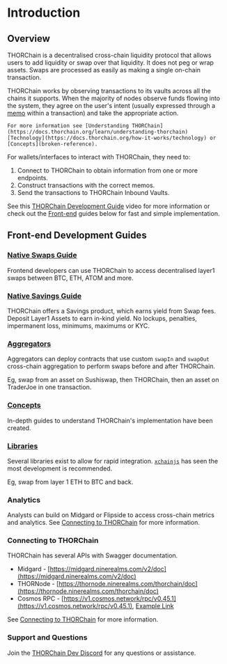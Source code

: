 # Introduction

## Overview

THORChain is a decentralised cross-chain liquidity protocol that allows users to add liquidity or swap over that liquidity. It does not peg or wrap assets. Swaps are processed as easily as making a single on-chain transaction.

THORChain works by observing transactions to its vaults across all the chains it supports. When the majority of nodes observe funds flowing into the system, they agree on the user's intent (usually expressed through a [memo](concepts/memos.md) within a transaction) and take the appropriate action.

```admonish info
For more information see [Understanding THORChain](https://docs.thorchain.org/learn/understanding-thorchain) [Technology](https://docs.thorchain.org/how-it-works/technology) or [Concepts](broken-reference).
```

For wallets/interfaces to interact with THORChain, they need to:

1. Connect to THORChain to obtain information from one or more endpoints.
2. Construct transactions with the correct memos.
3. Send the transactions to THORChain Inbound Vaults.

See this [THORChain Development Guide](https://youtu.be/Qowrasst2UQ) video for more information or check out the [Front-end](./#front-end-development-guides) guides below for fast and simple implementation.

## Front-end Development Guides

### [Native Swaps Guide](swap-guide/quickstart-guide.md)

Frontend developers can use THORChain to access decentralised layer1 swaps between BTC, ETH, ATOM and more.

### [Native Savings Guide](saving-guide/quickstart-guide.md)

THORChain offers a Savings product, which earns yield from Swap fees. Deposit Layer1 Assets to earn in-kind yield. No lockups, penalties, impermanent loss, minimums, maximums or KYC.

### [Aggregators](aggregators/aggregator-overview.md)

Aggregators can deploy contracts that use custom `swapIn` and `swapOut` cross-chain aggregation to perform swaps before and after THORChain.

Eg, swap from an asset on Sushiswap, then THORChain, then an asset on TraderJoe in one transaction.

### [Concepts](concepts/connecting-to-thorchain.md)

In-depth guides to understand THORChain's implementation have been created.

### [Libraries](concepts/code-libraries.md)

Several libraries exist to allow for rapid integration. [`xchainjs`](https://docs.xchainjs.org/overview/) has seen the most development is recommended.

Eg, swap from layer 1 ETH to BTC and back.

### Analytics

Analysts can build on Midgard or Flipside to access cross-chain metrics and analytics. See [Connecting to THORChain](concepts/connecting-to-thorchain.md "mention") for more information.

### Connecting to THORChain

THORChain has several APIs with Swagger documentation.

- Midgard - [https://midgard.ninerealms.com/v2/doc](https://midgard.ninerealms.com/v2/doc)
- THORNode - [https://thornode.ninerealms.com/thorchain/doc](https://thornode.ninerealms.com/thorchain/doc)
- Cosmos RPC - [https://v1.cosmos.network/rpc/v0.45.1](https://v1.cosmos.network/rpc/v0.45.1), [Example Link](https://stagenet-thornode.ninerealms.com/cosmos/base/tendermint/v1beta1/blocks/latest)

See [Connecting to THORChain](concepts/connecting-to-thorchain.md "mention") for more information.

### Support and Questions

Join the [THORChain Dev Discord](https://discord.gg/7RRmc35UEG) for any questions or assistance.
